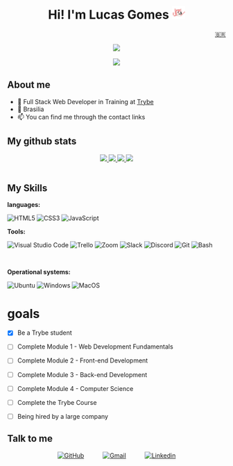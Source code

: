 
<h1 align="center">Hi! I'm Lucas Gomes <img src="assets/img/dancingdog.gif" alt="dancing dog" width="30"> </h1>
<div align="right"><a target="_blank" href="https://github.com/iamlucasgomes">🇧🇷</a></div>
<p align="center">
<img src="https://s7.gifyu.com/images/ezgif.com-gif-makerc7cb64de0fabcd39.gif" />
</p align="center">
<div align="center">

![](https://komarev.com/ghpvc/?username=iamlucasgomes&style=for-the-badge&label=VOCE+É+O+VISITANTE+NÚMERO&color=4B0082)
</div>
  
## About me

- 🌱 Full Stack Web Developer in Training at <a target="_blank" href="https://www.betrybe.com">Trybe</a>
- 📍 Brasilia 
- 📫 You can find me through the contact links


## My github stats
<div align="center">
  <a href="https://github.com/iamlucasgomes">
    <img height="180em" src="https://github-readme-stats.vercel.app/api?username=iamlucasgomes&show_icons=true&theme=dark&custom_title=Lucas's GitHub stats"/>
    <img height="180em" src="https://github-readme-stats.vercel.app/api/top-langs/?username=iamlucasgomes&layout=compact&langs_count=7&theme=dark&custom_title=Most Used Languages"/>
    <img  src="https://github-readme-streak-stats.herokuapp.com/?user=iamlucasgomes&show_icons=true&locale=en&layout=compact&theme=dark&line_height=0" />
    <img src="https://activity-graph.herokuapp.com/graph?username=iamlucasgomes&theme=xcode">
  </a>
</div>

<div style="display: inline_block"><br>
  
  ## My Skills
  **languages:**
  
  ![HTML5](https://img.shields.io/badge/HTML5-E34F26.svg?&style=for-the-badge&logo=HTML5&logoColor=white)
  ![CSS3](https://img.shields.io/badge/CSS3-1572B6.svg?&style=for-the-badge&logo=CSS3&logoColor=white)
  ![JavaScript](https://img.shields.io/badge/JavaScript-F7DF1E.svg?&style=for-the-badge&logo=JavaScript&logoColor=black)
  
**Tools:**

  ![Visual Studio Code](https://img.shields.io/badge/-Visual%20Studio%20Code-007ACC?style=for-the-badge&logo=visual-studio-code&logoColor=white)
  ![Trello](https://img.shields.io/badge/-Trello-0052CC?style=for-the-badge&logo=trello&logoColor=white)
  ![Zoom](https://img.shields.io/badge/Zoom-2D8CFF.svg?&style=for-the-badge&logo=Zoom&logoColor=white)
  ![Slack](https://img.shields.io/badge/Slack-4A154B.svg?&style=for-the-badge&logo=Slack&logoColor=white)
  ![Discord](https://img.shields.io/badge/Discord-5865f2.svg?&style=for-the-badge&logo=Discord&logoColor=white)
  ![Git](https://img.shields.io/badge/git-F05032.svg?&style=for-the-badge&logo=git&logoColor=white)
  ![Bash](https://img.shields.io/badge/Bash-4EAA25.svg?&style=for-the-badge&logo=GNUBash&logoColor=white)
 
  </div>
  <div style="display: inline_block"><br>
  
**Operational systems:**

  ![Ubuntu](https://img.shields.io/badge/Ubuntu-E95420.svg?&style=for-the-badge&logo=Ubuntu&logoColor=white)
  ![Windows](https://img.shields.io/badge/Windows-0078D6.svg?&style=for-the-badge&logo=Windows&logoColor=white)
  ![MacOS](https://img.shields.io/badge/MacOs-000000.svg?&style=for-the-badge&logo=MacOS&logoColor=white)


  </div>
  
<h1>goals</h1>

- [X] Be a Trybe student
- [ ] Complete Module 1 - Web Development Fundamentals
- [ ] Complete Module 2 - Front-end Development
- [ ] Complete Module 3 - Back-end Development
- [ ] Complete Module 4 - Computer Science
- [ ] Complete the Trybe Course
- [ ] Being hired by a large company

  


## Talk to me

<div align="center">

 [![GitHub](https://img.shields.io/badge/github-181717.svg?&style=for-the-badge&logo=github&logoColor=white&)](link=https://github.com/iamlucasgomes)  &nbsp;&nbsp;&nbsp;&nbsp;&nbsp;&nbsp;&nbsp;&nbsp;&nbsp; 
 [![Gmail](https://img.shields.io/badge/gmail-EA4335?&style=for-the-badge&logo=gmail&logoColor=white&)](mailto:lucas.devjs@gmail.com)  &nbsp;&nbsp;&nbsp;&nbsp;&nbsp;&nbsp;&nbsp;&nbsp;&nbsp;
 [![Linkedin](https://img.shields.io/badge/linkedin-0A66C2.svg?&style=for-the-badge&logo=linkedin&logoColor=white&)](link=https://www.linkedin.com/in/iamlucasgomes/)

</div>